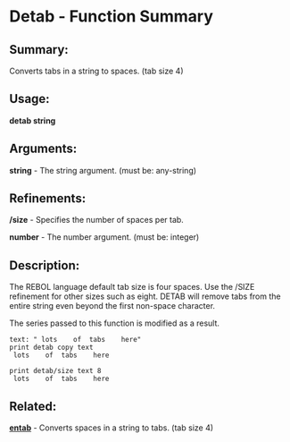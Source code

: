 # Detab - Function Summary

## Summary:

Converts tabs in a string to spaces. (tab size 4)

## Usage:

**detab string**

## Arguments:

**string** - The string argument. (must be: any-string)

## Refinements:

**/size** - Specifies the number of spaces per tab.

**number** - The number argument. (must be: integer)

## Description:

The REBOL language default tab size is four spaces. Use the /SIZE refinement for other sizes such as eight. DETAB will remove tabs from the entire string even beyond the first non-space character.

The series passed to this function is modified as a result.

```
text: " lots    of  tabs    here"
print detab copy text
 lots    of  tabs    here
```

```
print detab/size text 8
 lots    of  tabs    here
```

## Related:

[**entab**](http://www.rebol.com/docs/words/wentab.html) - Converts spaces in a string to tabs. (tab size 4)